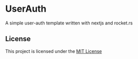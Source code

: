 # UserAuth
A simple user-auth template written with nextjs and rocket.rs


## License
This project is licensed under the [MIT License](https://opensource.org/licenses/MIT)